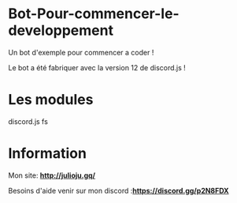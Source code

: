 # Bot-Pour-commencer-le-developpement

Un bot d'exemple pour commencer a coder ! 

Le bot a été fabriquer avec la version 12 de discord.js !


# Les modules

discord.js
fs


# Information

Mon site: **http://julioju.gq/**

Besoins d'aide venir sur mon discord :**https://discord.gg/p2N8FDX**
